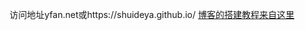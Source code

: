 访问地址yfan.net或https://shuideya.github.io/
[博客的搭建教程来自这里](https://github.com/qiubaiying/qiubaiying.github.io)
